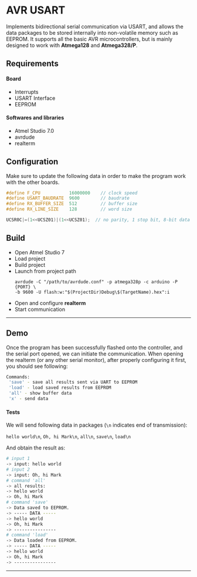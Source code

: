 # AVR USART
Implements bidirectional serial communication via USART, and allows the data packages to be stored internally into non-volatile memory such as EEPROM. 
It supports all the basic AVR microcontrollers, but is mainly designed to work with **Atmega128** and **Atmega328/P**.


## Requirements
#### Board
* Interrupts 
* USART Interface
* EEPROM

#### Softwares and libraries
* Atmel Studio 7.0
* avrdude
* realterm


## Configuration
Make sure to update the following data in order to make the program work with the other boards.
```cpp
#define F_CPU           16000000    // clock speed
#define USART_BAUDRATE  9600        // baudrate
#define RX_BUFFER_SIZE  512         // buffer size
#define RX_LINE_SIZE    128         // word size

UCSR0C|=(1<<UCSZ01)|(1<<UCSZ01);  // no parity, 1 stop bit, 8-bit data
```


## Build
* Open Atmel Studio 7
* Load project
* Build project
* Launch from project path
  ```
  avrdude -C "/path/to/avrdude.conf" -p atmega328p -c arduino -P {PORT} \
  -b 9600 -U flash:w:"$(ProjectDir)Debug\$(TargetName).hex":i 
  ```
* Open and configure **realterm**
* Start communication

---

## Demo
Once the program has been successfully flashed onto the controller, and the serial port opened, we can initiate the communication. When opening the realterm (or any other serial monitor), after properly configuring it first, you should see following:
```bash
Commands: 
 'save' - save all results sent via UART to EEPROM
 'load' - load saved results from EEPROM
 'all' - show buffer data 
 'x' - send data
 ```
 #### Tests
 We will send following data in packages (`\n` indicates end of transmission): 
 
`hello world\n`, `Oh, hi Mark\n`, `all\n`, `save\n`, `load\n`
 
And obtain the result as:
 ```bash
 # input 1
-> input: hello world
 # input 2
-> input: Oh, hi Mark
 # command 'all'
-> all results: 
-> hello world
-> Oh, hi Mark
 # command 'save'
-> Data saved to EEPROM.
-> ----- DATA -----
-> hello world
-> Oh, hi Mark
-> ----------------
 # command 'load'
-> Data loaded from EEPROM.
-> ----- DATA -----
-> hello world
-> Oh, hi Mark
-> ----------------
```


***
